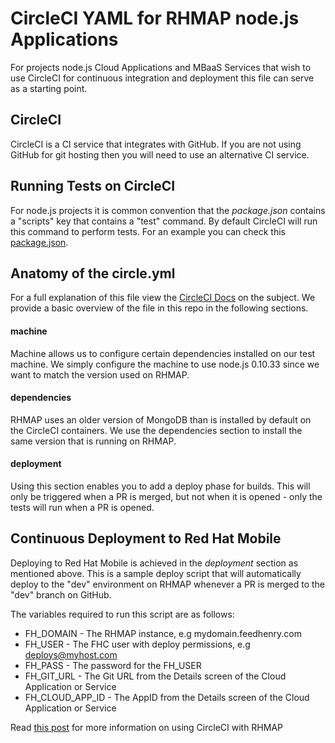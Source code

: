 CircleCI YAML for RHMAP node.js Applications
============================================

For projects node.js Cloud Applications and MBaaS Services that wish to use
CircleCI for continuous integration and deployment this file can serve as a
starting point.

## CircleCI

CircleCI is a CI service that integrates with GitHub. If you are not using
GitHub for git hosting then you will need to use an alternative CI service.

## Running Tests on CircleCI
For node.js projects it is common convention that the _package.json_ contains
a "scripts" key that contains a "test" command. By default CircleCI will run
this command to perform tests. For an example you can check this [package.json](https://github.com/evanshortiss/rhmap-express-template/blob/master/package.json#L10).

## Anatomy of the circle.yml
For a full explanation of this file view the
[CircleCI Docs](https://circleci.com/docs/configuration/) on the subject.
We provide a basic overview of the file in this repo in the following sections.

#### machine
Machine allows us to configure certain dependencies installed on our test
machine. We simply configure the machine to use node.js 0.10.33 since we want
to match the version used on RHMAP.

#### dependencies
RHMAP uses an older version of MongoDB than is installed by default on the
CircleCI containers. We use the dependencies section to install the same
version that is running on RHMAP.

#### deployment
Using this section enables you to add a deploy phase for builds. This will only
be triggered when a PR is merged, but not when it is opened - only the tests
will run when a PR is opened.

## Continuous Deployment to Red Hat Mobile
Deploying to Red Hat Mobile is achieved in the _deployment_ section as
mentioned above. This is a sample deploy script that will automatically deploy
to the "dev" environment on RHMAP whenever a PR is merged to the "dev" branch
on GitHub.

The variables required to run this script are as follows:

* FH_DOMAIN - The RHMAP instance, e.g mydomain.feedhenry.com
* FH_USER - The FHC user with deploy permissions, e.g deploys@myhost.com
* FH_PASS - The password for the FH_USER
* FH_GIT_URL - The Git URL from the Details screen of the Cloud Application or
Service
* FH_CLOUD_APP_ID - The AppID from the Details screen of the Cloud Application or
Service

Read [this post](http://developers.redhat.com/blog/2016/04/12/continuous-integration-and-deployment-for-red-hat-mobile-cloud-applications-using-circle-ci/) for more information on using CircleCI with RHMAP
